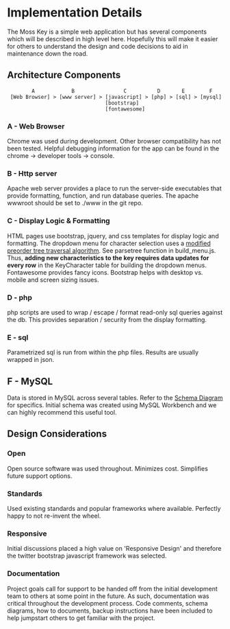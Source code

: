 # Implementation Details
The Moss Key is a simple web application but has several components which will be described in high level here.  Hopefully this will make it easier for others to understand the design and code decisions to aid in maintenance down the road.

## Architecture Components
```
        A            B                C          D       E        F
 [Web Browser] > [www server] > [javascript] > [php] > [sql] > [mysql]
                                [bootstrap]
                                [fontawesome]  
```

### A - Web Browser
Chrome was used during development.  Other browser compatibility has not been tested.  Helpful debugging information for the app can be found in the chrome -> developer tools -> console.

### B - Http server
Apache web server provides a place to run the server-side executables that provide formatting, function, and run database queries.  The apache wwwroot should be set to ./www in the git repo.

### C - Display Logic & Formatting
HTML pages use bootstrap, jquery, and css templates for display logic and formatting.  The dropdown menu for character selection uses a [modified preorder tree traversal algorithm](http://mikehillyer.com/articles/managing-hierarchical-data-in-mysql/).  See parsetree function in build_menu.js.  Thus, **adding new characteristics to the key requires data updates for every row** in the KeyCharacter table for building the dropdown menus.  Fontawesome provides fancy icons.  Bootstrap helps with desktop vs. mobile and screen sizing issues.

### D - php
php scripts are used to wrap / escape / format read-only sql queries against the db.  This provides separation / security from the display formatting.

### E - sql
Parametrized sql is run from within the php files.  Results are usually wrapped in json.

## F - MySQL
Data is stored in MySQL across several tables.  Refer to the [Schema Diagram](https://docs.google.com/drawings/d/1hsYuWH6XhbKBrbOBh2Q-OVCEWxAa-OF5mJIrrtirZ84/edit) for specifics.  Initial schema was created using MySQL Workbench and we can highly recommend this useful tool.


## Design Considerations
### Open
Open source software was used throughout.  Minimizes cost.  Simplifies future support options.
### Standards
Used existing standards and popular frameworks where available.  Perfectly happy to not re-invent the wheel.
### Responsive
Initial discussions placed a high value on 'Responsive Design' and therefore the twitter bootstrap javascript framework was selected. 
### Documentation
Project goals call for support to be handed off from the initial development team to others at some point in the future.  As such, documentation was critical throughout the development process.  Code comments, schema diagrams, how to documents, backup instructions have been included to help jumpstart others to get familiar with the project. 
